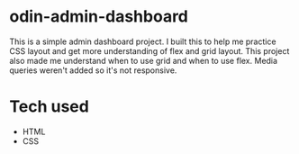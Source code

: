 # odin-admin-dashboard

This is a simple admin dashboard project. I built this to help me practice CSS layout and get more understanding of flex and grid layout. This project also made me understand when to use grid and when to use flex. Media queries weren't added so it's not responsive.

# Tech used
- HTML
- CSS
